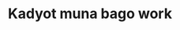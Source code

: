 ---
layout: post
title: Kadyot muna bago work
duration: '05:06'
view: 222
rate: 2
video: 'https://flashservice.xvideos.com/embedframe/27344311'
category: 
 - pinay
tags: 
 - pinay-sex
 - nagparaos
 - nene
 - fucked
 - work
priority: 0.9
changefreq: daily
---